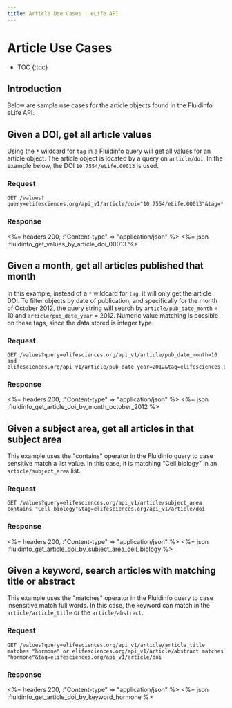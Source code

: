 ```yaml
---
title: Article Use Cases | eLife API
---
```


# Article Use Cases

* TOC
{:toc}

## Introduction

Below are sample use cases for the article objects found in the Fluidinfo eLife API.

## Given a DOI, get all article values

Using the `*` wildcard for `tag` in a Fluidinfo query will get all values for an article object. The article object is located by a query on `article/doi`. In the example below, the DOI `10.7554/eLife.00013` is used.

### Request

    GET /values?query=elifesciences.org/api_v1/article/doi="10.7554/eLife.00013"&tag=*

### Response

<%= headers 200,  :"Content-type" => "application/json" %>
<%= json :fluidinfo_get_values_by_article_doi_00013 %>

## Given a month, get all articles published that month

In this example, instead of a `*` wildcard for `tag`, it will only get the article DOI. To filter objects by date of publication, and specifically for the month of October 2012, the query string will search by `article/pub_date_month` = 10 and `article/pub_date_year` = 2012. Numeric value matching is possible on these tags, since the data stored is integer type.

### Request

    GET /values?query=elifesciences.org/api_v1/article/pub_date_month=10 and elifesciences.org/api_v1/article/pub_date_year=2012&tag=elifesciences.org/api_v1/article/doi

### Response

<%= headers 200,  :"Content-type" => "application/json" %>
<%= json :fluidinfo_get_article_doi_by_month_october_2012 %>

## Given a subject area, get all articles in that subject area

This example uses the "contains" operator in the Fluidinfo query to case sensitive match a list value. In this case, it is matching "Cell biology" in an `article/subject_area` list.

### Request

    GET /values?query=elifesciences.org/api_v1/article/subject_area contains "Cell biology"&tag=elifesciences.org/api_v1/article/doi

### Response

<%= headers 200,  :"Content-type" => "application/json" %>
<%= json :fluidinfo_get_article_doi_by_subject_area_cell_biology %>

## Given a keyword, search articles with matching title or abstract

This example uses the "matches" operator in the Fluidinfo query to case insensitive match full words. In this case, the keyword can match in the `article/article_title` or the `article/abstract`.

### Request

    GET /values?query=elifesciences.org/api_v1/article/article_title matches "hormone" or elifesciences.org/api_v1/article/abstract matches "hormone"&tag=elifesciences.org/api_v1/article/doi

### Response

<%= headers 200,  :"Content-type" => "application/json" %>
<%= json :fluidinfo_get_article_doi_by_keyword_hormone %>

